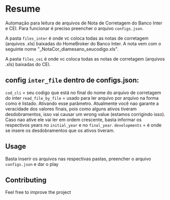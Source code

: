 # Resume

Automação para leitura de arquivos de Nota de Corretagem do Banco Inter e CEI.
Para funcionar é preciso preencher o arquivo `configs.json`.

A pasta `files_inter` é onde vc coloca todas as notas de corretagem (arquivos .xls) baixadas do HomeBroker do Banco Inter.
A nota vem com o seguinte nome "&#95;NotaCor&#95;diamesano_seucodigo.xls".

A pasta `files_cei` é onde vc coloca todas as notas de corretagem (arquivos .xls) baixadas do CEI.

## config `inter_file` dentro de configs.json:

`cod_cli` = seu codigo que está no final do nome do arquivo de corretagem do inter
`read_file_by_file` = usado para ler arquivo por arquivo na forma como é listado. Ativando esse parâmetro. Atualmente você nao garante a veracidade dos valores finais, pois como alguns ativos tiveram desdobramentos, isso vai causar um wrong value (estamos corrigindo isso). Caso nao ative ele vai ler em ordem crescente, basta informar os respectivos years no `initial_year` e no `final_year`. 
`developments` = é onde se insere os desdobramentos que os ativos tiveram.

## Usage

Basta inserir os arquivos nas respectivas pastas, preencher o arquivo `configs.json` e dar o play

## Contributing
Feel free to improve the project